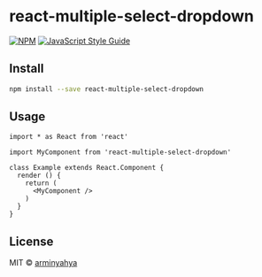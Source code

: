 # react-multiple-select-dropdown

> 

[![NPM](https://img.shields.io/npm/v/react-multiple-select-dropdown.svg)](https://www.npmjs.com/package/react-multiple-select-dropdown) [![JavaScript Style Guide](https://img.shields.io/badge/code_style-standard-brightgreen.svg)](https://standardjs.com)

## Install

```bash
npm install --save react-multiple-select-dropdown
```

## Usage

```tsx
import * as React from 'react'

import MyComponent from 'react-multiple-select-dropdown'

class Example extends React.Component {
  render () {
    return (
      <MyComponent />
    )
  }
}
```

## License

MIT © [arminyahya](https://github.com/arminyahya)
